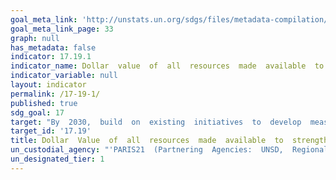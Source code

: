 ```yaml
---
goal_meta_link: 'http://unstats.un.org/sdgs/files/metadata-compilation/Metadata-Goal-17.pdf'
goal_meta_link_page: 33
graph: null
has_metadata: false
indicator: 17.19.1
indicator_name: Dollar  value  of  all  resources  made  available  to  strengthen  statistical  capacity  in  developing  countries
indicator_variable: null
layout: indicator
permalink: /17-19-1/
published: true  
sdg_goal: 17
target: "By  2030,  build  on  existing  initiatives  to  develop  measurements  of  progress  on  sustainable  development  that  complement  gross  domestic  product,  and  support  statistical  capacity-building  in  developing  countries."
target_id: '17.19'
title: Dollar  Value  of  all  resources  made  available  to  strengthen  statistical  capacity  in  developing  countries
un_custodial_agency: "'PARIS21  (Partnering  Agencies:  UNSD,  Regionall  Commissions,  World  Bank)'"
un_designated_tier: 1
---
```

